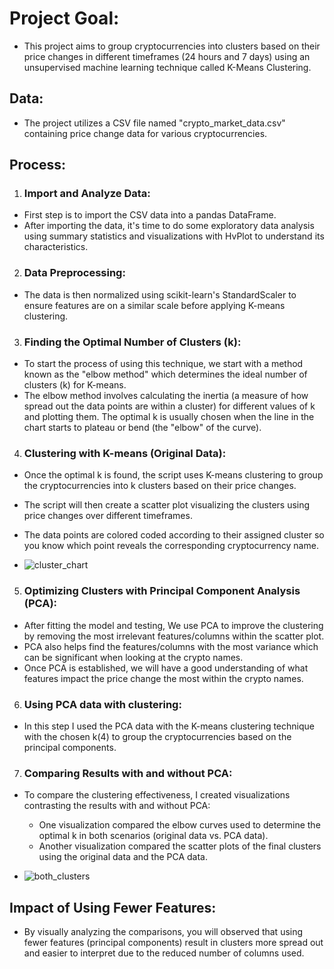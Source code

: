 # Project Goal:

* This project aims to group cryptocurrencies into clusters based on their price changes in different timeframes (24 hours and 7 days) using an unsupervised machine learning technique called K-Means Clustering.

## Data:
* The project utilizes a CSV file named "crypto_market_data.csv" containing price change data for various cryptocurrencies.

## Process:

1. ### Import and Analyze Data:
  * First step is to import the CSV data into a pandas DataFrame.
  * After importing the data, it's time to do some exploratory data analysis using summary statistics and visualizations with HvPlot to understand its characteristics.

2. ### Data Preprocessing:
  * The data is then normalized using scikit-learn's StandardScaler to ensure features are on a similar scale before applying K-means clustering.

3. ### Finding the Optimal Number of Clusters (k):
  * To start the process of using this technique, we start with a method known as the "elbow method" which determines the ideal number of clusters (k) for K-means.
  * The elbow method involves calculating the inertia (a measure of how spread out the data points are within a cluster) for different values of k and plotting them. The optimal k is usually chosen when the line in the chart starts to plateau or bend (the "elbow" of the curve).
  
4. ### Clustering with K-means (Original Data):
  * Once the optimal k is found, the script uses K-means clustering to group the cryptocurrencies into k clusters based on their price changes.
  * The script will then create a scatter plot visualizing the clusters using price changes over different timeframes.
  * The data points are colored coded according to their assigned cluster so you know which point reveals the corresponding cryptocurrency name.

  * ![cluster_chart](https://github.com/itzryanstowers/Crypto-Analysis-with-clustering/assets/113382980/9137430a-d21a-4761-9f50-bd78d7f7cd96)



5. ### Optimizing Clusters with Principal Component Analysis (PCA):
  * After fitting the model and testing, We use PCA to improve the clustering by removing the most irrelevant features/columns within the scatter plot.
  * PCA also helps find the features/columns with the most variance which can be significant when looking at the crypto names.
  * Once PCA is established, we will have a good understanding of what features impact the price change the most within the crypto names.

6. ### Using PCA data with clustering:
  * In this step I used the PCA data with the K-means clustering technique with the chosen k(4) to group the cryptocurrencies based on the principal components.

7. ### Comparing Results with and without PCA:
* To compare the clustering effectiveness, I created visualizations contrasting the results with and without PCA:
  * One visualization compared the elbow curves used to determine the optimal k in both scenarios (original data vs. PCA data).
  * Another visualization compared the scatter plots of the final clusters using the original data and the PCA data.
 
* ![both_clusters](https://github.com/itzryanstowers/Crypto-Analysis-with-clustering/assets/113382980/a55ef736-fae3-4988-ac0f-4cf97337f2f7)


## Impact of Using Fewer Features:
* By visually analyzing the comparisons, you will observed that using fewer features (principal components) result in clusters more spread out and easier to interpret due to the reduced number of columns used.
